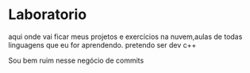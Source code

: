 # Laboratorio  

aqui onde vai ficar meus projetos e exercícios na nuvem,aulas de todas linguagens que eu for aprendendo.
pretendo ser dev c++

Sou bem ruim nesse negócio de commits
